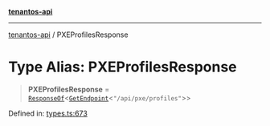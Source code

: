 [**tenantos-api**](../README.md)

***

[tenantos-api](../globals.md) / PXEProfilesResponse

# Type Alias: PXEProfilesResponse

> **PXEProfilesResponse** = [`ResponseOf`](ResponseOf.md)\<[`GetEndpoint`](GetEndpoint.md)\<`"/api/pxe/profiles"`\>\>

Defined in: [types.ts:673](https://github.com/shadmanZero/tenantos-api/blob/5456fdea44f46a63455944d4982f5327cbeb3156/src/types.ts#L673)
